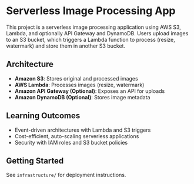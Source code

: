 # Serverless Image Processing App

This project is a serverless image processing application using AWS S3, Lambda, and optionally API Gateway and DynamoDB. Users upload images to an S3 bucket, which triggers a Lambda function to process (resize, watermark) and store them in another S3 bucket.

## Architecture
- **Amazon S3**: Stores original and processed images
- **AWS Lambda**: Processes images (resize, watermark)
- **Amazon API Gateway (Optional)**: Exposes an API for uploads
- **Amazon DynamoDB (Optional)**: Stores image metadata

## Learning Outcomes
- Event-driven architectures with Lambda and S3 triggers
- Cost-efficient, auto-scaling serverless applications
- Security with IAM roles and S3 bucket policies

## Getting Started
See `infrastructure/` for deployment instructions.
